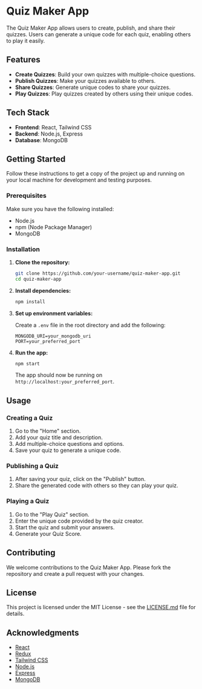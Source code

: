 # Quiz Maker App

The Quiz Maker App allows users to create, publish, and share their quizzes. Users can generate a unique code for each quiz, enabling others to play it easily.

## Features

- **Create Quizzes**: Build your own quizzes with multiple-choice questions.
- **Publish Quizzes**: Make your quizzes available to others.
- **Share Quizzes**: Generate unique codes to share your quizzes.
- **Play Quizzes**: Play quizzes created by others using their unique codes.

## Tech Stack

- **Frontend**: React, Tailwind CSS
- **Backend**: Node.js, Express
- **Database**: MongoDB

## Getting Started

Follow these instructions to get a copy of the project up and running on your local machine for development and testing purposes.

### Prerequisites

Make sure you have the following installed:

- Node.js
- npm (Node Package Manager)
- MongoDB

### Installation

1. **Clone the repository:**

    ```bash
    git clone https://github.com/your-username/quiz-maker-app.git
    cd quiz-maker-app
    ```

2. **Install dependencies:**

    ```bash
    npm install
    ```

3. **Set up environment variables:**

    Create a `.env` file in the root directory and add the following:

    ```plaintext
    MONGODB_URI=your_mongodb_uri
    PORT=your_preferred_port
    ```

4. **Run the app:**

    ```bash
    npm start
    ```

    The app should now be running on `http://localhost:your_preferred_port`.

## Usage

### Creating a Quiz

1. Go to the "Home" section.
2. Add your quiz title and description.
3. Add multiple-choice questions and options.
4. Save your quiz to generate a unique code.

### Publishing a Quiz

1. After saving your quiz, click on the "Publish" button.
2. Share the generated code with others so they can play your quiz.

### Playing a Quiz

1. Go to the "Play Quiz" section.
2. Enter the unique code provided by the quiz creator.
3. Start the quiz and submit your answers.
4. Generate your Quiz Score.

## Contributing

We welcome contributions to the Quiz Maker App. Please fork the repository and create a pull request with your changes.

## License

This project is licensed under the MIT License - see the [LICENSE.md](LICENSE.md) file for details.

## Acknowledgments

- [React](https://reactjs.org/)
- [Redux](https://redux.js.org/)
- [Tailwind CSS](https://tailwindcss.com/)
- [Node.js](https://nodejs.org/)
- [Express](https://expressjs.com/)
- [MongoDB](https://www.mongodb.com/)
